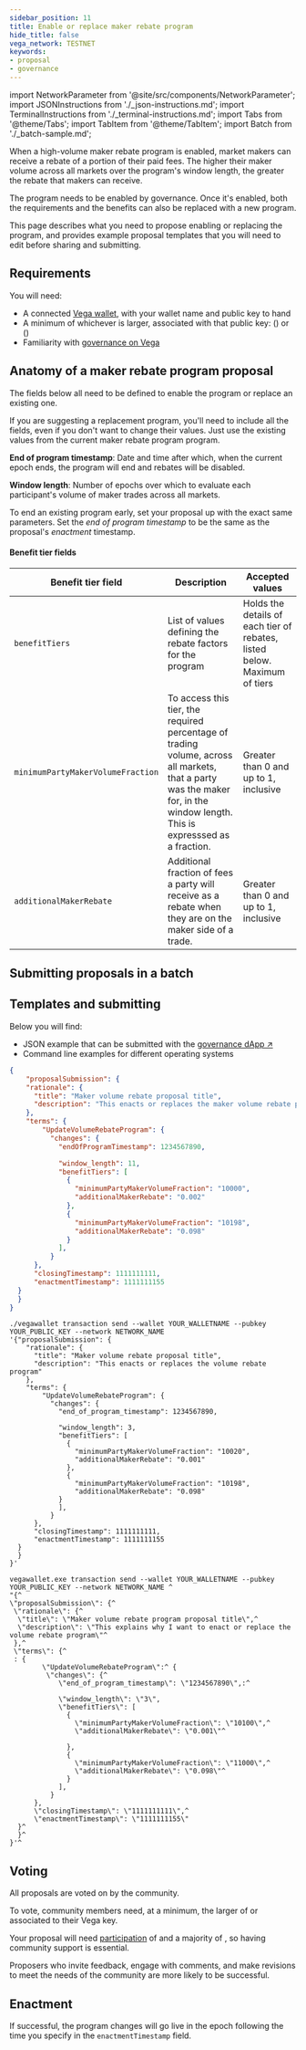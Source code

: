 ```yaml
---
sidebar_position: 11
title: Enable or replace maker rebate program
hide_title: false
vega_network: TESTNET
keywords:
- proposal
- governance
---
```


import NetworkParameter from '@site/src/components/NetworkParameter';
import JSONInstructions from './_json-instructions.md';
import TerminalInstructions from './_terminal-instructions.md';
import Tabs from '@theme/Tabs';
import TabItem from '@theme/TabItem';
import Batch from './_batch-sample.md';

When a high-volume maker rebate program is enabled, market makers can receive a rebate of a portion of their paid fees. The higher their maker volume across all markets over the program's window length, the greater the rebate that makers can receive.

The program needs to be enabled by governance. Once it's enabled, both the requirements and the benefits can also be replaced with a new program.

This page describes what you need to propose enabling or replacing the program, and provides example proposal templates that you will need to edit before sharing and submitting.

## Requirements

You will need:
* A connected [Vega wallet](../../tools/vega-wallet/index.md), with your wallet name and public key to hand
* A minimum of whichever is larger, associated with that public key: <NetworkParameter frontMatter={frontMatter} param="governance.proposal.VolumeRebateProgram.minProposerBalance" hideValue={true}/> (<NetworkParameter frontMatter={frontMatter} param="governance.proposal.VolumeRebateProgram.minProposerBalance" hideName={true} formatter="governanceToken" suffix="tokens"/>) or <NetworkParameter frontMatter={frontMatter} param="spam.protection.proposal.min.tokens" hideValue={true}/> (<NetworkParameter frontMatter={frontMatter} param="spam.protection.proposal.min.tokens" hideName={true} formatter="governanceToken"  formatter="governanceToken" suffix="tokens"/>)
* Familiarity with [governance on Vega](../../concepts/governance/index.md)

## Anatomy of a maker rebate program proposal
The fields below all need to be defined to enable the program or replace an existing one. 

If you are suggesting a replacement program, you'll need to include all the fields, even if you don't want to change their values. Just use the existing values from the current maker rebate program program.

**End of program timestamp**: Date and time after which, when the current epoch ends, the program will end and rebates will be disabled.

**Window length**: Number of epochs over which to evaluate each participant's volume of maker trades across all markets.

To end an existing program early, set your proposal up with the exact same parameters. Set the *end of program timestamp* to be the same as the proposal's *enactment* timestamp. 

#### Benefit tier fields

| Benefit tier field | Description | Accepted values |
| ----------- | ----------- | ----------- |
| `benefitTiers` | List of values defining the rebate factors for the program | Holds the details of each tier of rebates, listed below. Maximum of <NetworkParameter frontMatter={frontMatter} param="volumeRebateProgram.maxBenefitTiers" hideName={true}/> tiers |
| `minimumPartyMakerVolumeFraction` | To access this tier, the required percentage of trading volume, across all markets, that a party was the maker for, in the window length. This is expresssed as a fraction. |  Greater than 0 and up to 1, inclusive |
| `additionalMakerRebate` | Additional fraction of fees a party will receive as a rebate when they are on the maker side of a trade. | Greater than 0 and up to 1, inclusive |

## Submitting proposals in a batch

<Batch />

## Templates and submitting

Below you will find: 
* JSON example that can be submitted with the [governance dApp ↗](https://governance.fairground.wtf/proposals/propose/raw)
* Command line examples for different operating systems

<Tabs groupId="UpdateVolumeRebateProgram">
<TabItem value="json" label="Governance dApp (JSON)">
<JSONInstructions />

```json
{
    "proposalSubmission": {
    "rationale": {
      "title": "Maker volume rebate proposal title",
      "description": "This enacts or replaces the maker volume rebate program"
    },
    "terms": {
        "UpdateVolumeRebateProgram": {
          "changes": {
            "endOfProgramTimestamp": 1234567890,

            "window_length": 11,
            "benefitTiers": [
              {
                "minimumPartyMakerVolumeFraction": "10000",
                "additionalMakerRebate": "0.002"
              },
              {
                "minimumPartyMakerVolumeFraction": "10198",
                "additionalMakerRebate": "0.098"
              }
            ],
          }
      },
      "closingTimestamp": 1111111111,
      "enactmentTimestamp": 1111111155
  }
  }
}
```  
</TabItem>

<TabItem value="cmd-linux-osx" label="Command line (Linux / OSX)">
<TerminalInstructions />

```
./vegawallet transaction send --wallet YOUR_WALLETNAME --pubkey YOUR_PUBLIC_KEY --network NETWORK_NAME 
'{"proposalSubmission": {
    "rationale": {
      "title": "Maker volume rebate proposal title",
      "description": "This enacts or replaces the volume rebate program"
    },
    "terms": {
        "UpdateVolumeRebateProgram": {
          "changes": {
            "end_of_program_timestamp": 1234567890,

            "window_length": 3,
            "benefitTiers": [
              {
                "minimumPartyMakerVolumeFraction": "10020",
                "additionalMakerRebate": "0.001"
              },
              {
                "minimumPartyMakerVolumeFraction": "10198",
                "additionalMakerRebate": "0.098"
            }
            ],
          }
      },
      "closingTimestamp": 1111111111,
      "enactmentTimestamp": 1111111155
  }
  }
}'
```

</TabItem>
<TabItem value="cmd-windows" label="Command line (Windows)">
<TerminalInstructions />

```
vegawallet.exe transaction send --wallet YOUR_WALLETNAME --pubkey YOUR_PUBLIC_KEY --network NETWORK_NAME ^
"{^
\"proposalSubmission\": {^
 \"rationale\": {^
  \"title\": \"Maker volume rebate program proposal title\",^
  \"description\": \"This explains why I want to enact or replace the volume rebate program\"^
 },^
 \"terms\": {^
 : {
        \"UpdateVolumeRebateProgram\":^ {
         \"changes\": {^
            \"end_of_program_timestamp\": \"1234567890\",:^

            \"window_length\": \"3\",
            \"benefitTiers\": [
              {
                \"minimumPartyMakerVolumeFraction\": \"10100\",^
                \"additionalMakerRebate\": \"0.001\"^

              },
              {
                \"minimumPartyMakerVolumeFraction\": \"11000\",^
                \"additionalMakerRebate\": \"0.098\"^
              }
            ],
          }
      },
      \"closingTimestamp\": \"1111111111\",^
      \"enactmentTimestamp\": \"1111111155\"
  }^
  }^
}'^
```
</TabItem>
</Tabs>

## Voting
All proposals are voted on by the community. 

<!--
Building support is down to you. Share your proposal in the [_Governance_ section ↗](https://community.vega.xyz/c/governance) on the Vega community forum. You may also wish to share on [Discord ↗](https://vega.xyz/discord).
-->

To vote, community members need, at a minimum, the larger of <NetworkParameter frontMatter={frontMatter} param="governance.proposal.VolumeRebateProgram.minVoterBalance" formatter="governanceToken" suffix="tokens" hideName={true} /> or <NetworkParameter frontMatter={frontMatter} formatter="governanceToken" param="spam.protection.voting.min.tokens" suffix="tokens" hideName={true} /> associated to their Vega key.

Your proposal will need [participation](../../concepts/governance/lifecycle.md#how-the-outcome-is-calculated) of <NetworkParameter frontMatter={frontMatter} param="governance.proposal.VolumeRebateProgram.requiredParticipation" formatter="percent" hideName={true} /> and a majority of <NetworkParameter frontMatter={frontMatter} param="governance.proposal.VolumeRebateProgram.requiredMajority" formatter="percent" hideName={true} />, so having community support is essential. 

Proposers who invite feedback, engage with comments, and make revisions to meet the needs of the community are more likely to be successful.

## Enactment
If successful, the program changes will go live in the epoch following the time you specify in the `enactmentTimestamp` field.